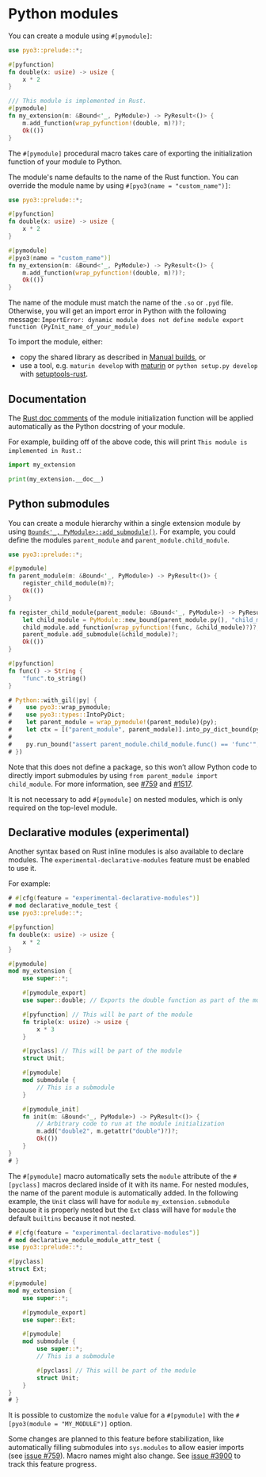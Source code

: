 # Python modules

You can create a module using `#[pymodule]`:

```rust
use pyo3::prelude::*;

#[pyfunction]
fn double(x: usize) -> usize {
    x * 2
}

/// This module is implemented in Rust.
#[pymodule]
fn my_extension(m: &Bound<'_, PyModule>) -> PyResult<()> {
    m.add_function(wrap_pyfunction!(double, m)?)?;
    Ok(())
}
```

The `#[pymodule]` procedural macro takes care of exporting the initialization function of your
module to Python.

The module's name defaults to the name of the Rust function. You can override the module name by
using `#[pyo3(name = "custom_name")]`:

```rust
use pyo3::prelude::*;

#[pyfunction]
fn double(x: usize) -> usize {
    x * 2
}

#[pymodule]
#[pyo3(name = "custom_name")]
fn my_extension(m: &Bound<'_, PyModule>) -> PyResult<()> {
    m.add_function(wrap_pyfunction!(double, m)?)?;
    Ok(())
}
```

The name of the module must match the name of the `.so` or `.pyd`
file. Otherwise, you will get an import error in Python with the following message:
`ImportError: dynamic module does not define module export function (PyInit_name_of_your_module)`

To import the module, either:
 - copy the shared library as described in [Manual builds](building-and-distribution.md#manual-builds), or
 - use a tool, e.g. `maturin develop` with [maturin](https://github.com/PyO3/maturin) or
`python setup.py develop` with [setuptools-rust](https://github.com/PyO3/setuptools-rust).

## Documentation

The [Rust doc comments](https://doc.rust-lang.org/stable/book/ch03-04-comments.html) of the module
initialization function will be applied automatically as the Python docstring of your module.

For example, building off of the above code, this will print `This module is implemented in Rust.`:

```python
import my_extension

print(my_extension.__doc__)
```

## Python submodules

You can create a module hierarchy within a single extension module by using
[`Bound<'_, PyModule>::add_submodule()`]({{#PYO3_DOCS_URL}}/pyo3/prelude/trait.PyModuleMethods.html#tymethod.add_submodule).
For example, you could define the modules `parent_module` and `parent_module.child_module`.

```rust
use pyo3::prelude::*;

#[pymodule]
fn parent_module(m: &Bound<'_, PyModule>) -> PyResult<()> {
    register_child_module(m)?;
    Ok(())
}

fn register_child_module(parent_module: &Bound<'_, PyModule>) -> PyResult<()> {
    let child_module = PyModule::new_bound(parent_module.py(), "child_module")?;
    child_module.add_function(wrap_pyfunction!(func, &child_module)?)?;
    parent_module.add_submodule(&child_module)?;
    Ok(())
}

#[pyfunction]
fn func() -> String {
    "func".to_string()
}

# Python::with_gil(|py| {
#    use pyo3::wrap_pymodule;
#    use pyo3::types::IntoPyDict;
#    let parent_module = wrap_pymodule!(parent_module)(py);
#    let ctx = [("parent_module", parent_module)].into_py_dict_bound(py);
#
#    py.run_bound("assert parent_module.child_module.func() == 'func'", None, Some(&ctx)).unwrap();
# })
```

Note that this does not define a package, so this won’t allow Python code to directly import
submodules by using `from parent_module import child_module`. For more information, see
[#759](https://github.com/PyO3/pyo3/issues/759) and
[#1517](https://github.com/PyO3/pyo3/issues/1517#issuecomment-808664021).

It is not necessary to add `#[pymodule]` on nested modules, which is only required on the top-level module.

## Declarative modules (experimental)

Another syntax based on Rust inline modules is also available to declare modules.
The `experimental-declarative-modules` feature must be enabled to use it.

For example:
```rust
# #[cfg(feature = "experimental-declarative-modules")]
# mod declarative_module_test {
use pyo3::prelude::*;

#[pyfunction]
fn double(x: usize) -> usize {
    x * 2
}

#[pymodule]
mod my_extension {
    use super::*;

    #[pymodule_export]
    use super::double; // Exports the double function as part of the module

    #[pyfunction] // This will be part of the module
    fn triple(x: usize) -> usize {
        x * 3
    }

    #[pyclass] // This will be part of the module
    struct Unit;

    #[pymodule]
    mod submodule {
        // This is a submodule
    }

    #[pymodule_init]
    fn init(m: &Bound<'_, PyModule>) -> PyResult<()> {
        // Arbitrary code to run at the module initialization
        m.add("double2", m.getattr("double")?)?;
        Ok(())
    }
}
# }
```

The `#[pymodule]` macro automatically sets the `module` attribute of the `#[pyclass]` macros declared inside of it with its name.
For nested modules, the name of the parent module is automatically added.
In the following example, the `Unit` class will have for `module` `my_extension.submodule` because it is properly nested
but the `Ext` class will have for `module` the default `builtins` because it not nested.
```rust
# #[cfg(feature = "experimental-declarative-modules")]
# mod declarative_module_module_attr_test {
use pyo3::prelude::*;

#[pyclass]
struct Ext;

#[pymodule]
mod my_extension {
    use super::*;

    #[pymodule_export]
    use super::Ext;

    #[pymodule]
    mod submodule {
        use super::*;
        // This is a submodule

        #[pyclass] // This will be part of the module
        struct Unit;
    }
}
# }
```
It is possible to customize the `module` value for a `#[pymodule]` with the `#[pyo3(module = "MY_MODULE")]` option.

Some changes are planned to this feature before stabilization, like automatically
filling submodules into `sys.modules` to allow easier imports (see [issue #759](https://github.com/PyO3/pyo3/issues/759)).
Macro names might also change.
See [issue #3900](https://github.com/PyO3/pyo3/issues/3900) to track this feature progress.
